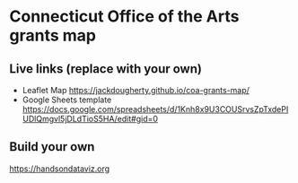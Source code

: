 # Connecticut Office of the Arts grants map

## Live links (replace with your own)
- Leaflet Map https://jackdougherty.github.io/coa-grants-map/
- Google Sheets template https://docs.google.com/spreadsheets/d/1Knh8x9U3COUSrvsZpTxdePIUDlQmgvl5jDLdTioS5HA/edit#gid=0

## Build your own
https://handsondataviz.org
